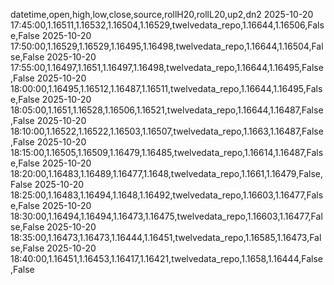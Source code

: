 datetime,open,high,low,close,source,rollH20,rollL20,up2,dn2
2025-10-20 17:45:00,1.16511,1.16532,1.16504,1.16529,twelvedata_repo,1.16644,1.16506,False,False
2025-10-20 17:50:00,1.16529,1.16529,1.16495,1.16498,twelvedata_repo,1.16644,1.16504,False,False
2025-10-20 17:55:00,1.16497,1.1651,1.16497,1.16498,twelvedata_repo,1.16644,1.16495,False,False
2025-10-20 18:00:00,1.16495,1.16512,1.16487,1.16511,twelvedata_repo,1.16644,1.16495,False,False
2025-10-20 18:05:00,1.1651,1.16528,1.16506,1.16521,twelvedata_repo,1.16644,1.16487,False,False
2025-10-20 18:10:00,1.16522,1.16522,1.16503,1.16507,twelvedata_repo,1.1663,1.16487,False,False
2025-10-20 18:15:00,1.16505,1.16509,1.16479,1.16485,twelvedata_repo,1.16614,1.16487,False,False
2025-10-20 18:20:00,1.16483,1.16489,1.16477,1.1648,twelvedata_repo,1.1661,1.16479,False,False
2025-10-20 18:25:00,1.16483,1.16494,1.1648,1.16492,twelvedata_repo,1.16603,1.16477,False,False
2025-10-20 18:30:00,1.16494,1.16494,1.16473,1.16475,twelvedata_repo,1.16603,1.16477,False,False
2025-10-20 18:35:00,1.16473,1.16473,1.16444,1.16451,twelvedata_repo,1.16585,1.16473,False,False
2025-10-20 18:40:00,1.16451,1.16453,1.16417,1.16421,twelvedata_repo,1.1658,1.16444,False,False
